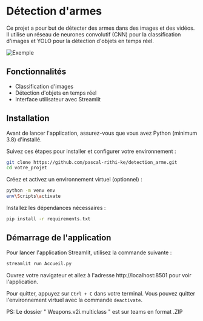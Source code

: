# Détection d'armes

Ce projet a pour but de détecter des armes dans des images et des vidéos. Il utilise un réseau de neurones convolutif (CNN) pour la classification d'images et YOLO pour la détection d'objets en temps réel.

![Exemple](./assets/video_detect_gun.gif)

## Fonctionnalités

- Classification d'images
- Détection d'objets en temps réel
- Interface utilisateur avec Streamlit

## Installation

Avant de lancer l'application, assurez-vous que vous avez Python (minimum 3.8) d'installé.

Suivez ces étapes pour installer et configurer votre environnement :

```bash
git clone https://github.com/pascal-rithi-ke/detection_arme.git
cd votre_projet
```

Créez et activez un environnement virtuel (optionnel) :

```bash
python -m venv env
env\Scripts\activate
```

Installez les dépendances nécessaires :

```bash
pip install -r requirements.txt
```

## Démarrage de l'application

Pour lancer l'application Streamlit, utilisez la commande suivante :

```bash
streamlit run Accueil.py
```

Ouvrez votre navigateur et allez à l'adresse http://localhost:8501 pour voir l'application.

Pour quitter, appuyez sur `Ctrl + C` dans votre terminal. Vous pouvez quitter l'environnement virtuel avec la commande `deactivate`.

PS: Le dossier " Weapons.v2i.multiclass " est sur teams en format .ZIP
